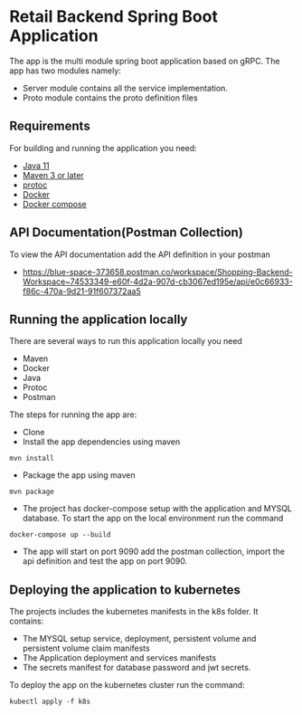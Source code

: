 # Retail Backend Spring Boot Application

The app  is the multi module spring boot application based on gRPC.
The app has two modules namely:
- Server module contains all the service implementation.
- Proto module contains the proto definition files

## Requirements

For building and running the application you need:

- [Java 11](https://www.oracle.com/java/technologies/javase/11all-relnotes.html)
- [Maven 3 or later](https://maven.apache.org)
- [protoc](http://google.github.io/proto-lens/installing-protoc.html)
- [Docker](https://www.docker.com/)
- [Docker compose](https://docs.docker.com/compose/)

## API Documentation(Postman Collection)
To view the API documentation add the API definition in your postman
- https://blue-space-373658.postman.co/workspace/Shopping-Backend-Workspace~74533349-e60f-4d2a-907d-cb3067ed195e/api/e0c66933-f86c-470a-9d21-91f607372aa5

## Running the application locally
There are several ways to run this application locally you need
- Maven
- Docker
- Java
- Protoc
- Postman

The steps for running the app are:
- Clone
- Install the app dependencies using maven
```shell
mvn install
```
- Package the app using maven
```shell
mvn package
```
- The project has docker-compose setup with the application and MYSQL database.
  To start the app on the local environment run the command
```shell
docker-compose up --build
```
- The app will start on port 9090 add the postman collection, import the api definition and test the app on port 9090.

## Deploying the application to kubernetes

The projects includes the kubernetes manifests in the k8s folder.
It contains:
- The MYSQL setup service, deployment, persistent volume and persistent volume claim manifests
- The Application deployment and services manifests
- The secrets manifest for database password and jwt secrets.

To deploy the app on the kubernetes cluster run the command:
```shell
kubectl apply -f k8s
```




